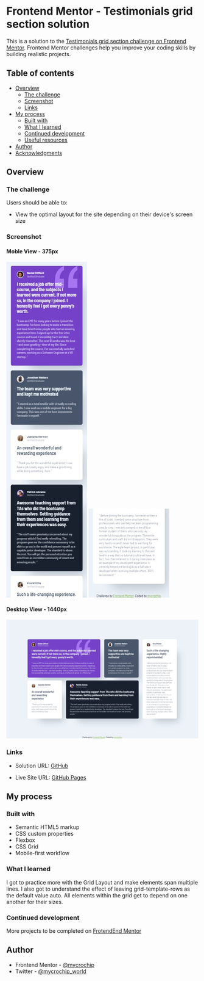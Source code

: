 # Frontend Mentor - Testimonials grid section solution

This is a solution to the [Testimonials grid section challenge on Frontend Mentor](https://www.frontendmentor.io/challenges/testimonials-grid-section-Nnw6J7Un7). Frontend Mentor challenges help you improve your coding skills by building realistic projects. 

## Table of contents

- [Overview](#overview)
  - [The challenge](#the-challenge)
  - [Screenshot](#screenshot)
  - [Links](#links)
- [My process](#my-process)
  - [Built with](#built-with)
  - [What I learned](#what-i-learned)
  - [Continued development](#continued-development)
  - [Useful resources](#useful-resources)
- [Author](#author)
- [Acknowledgments](#acknowledgments)



## Overview

### The challenge

Users should be able to:

- View the optimal layout for the site depending on their device's screen size


### Screenshot

#### Moble View - 375px
![Mobile View - 375px](images/screenshot--mobile--a.jpg)  ![Mobile View - 375px](images/screenshot--mobile--b.jpg)

#### Desktop View - 1440px
![Desktop View - 1440px](images/screenshot--desktop.jpg)


### Links

- Solution URL: [GitHub](https://github.com/mycrochip/testimonials-grid-section.git)

- Live Site URL: [GitHub Pages](https://mycrochip.github.io/testimonials-grid-section/)



## My process

### Built with

- Semantic HTML5 markup
- CSS custom properties
- Flexbox
- CSS Grid
- Mobile-first workflow


### What I learned

I got to practice more with the Grid Layout and make elements span multiple lines.
I also got to understand the effect of leaving grid-template-rows as the default value auto. All elements within the grid get to depend on one another for their sizes.


### Continued development

More projects to be completed on [FrotendEnd Mentor](https://www.frontendmentor.io/)



## Author

- Frontend Mentor - [@mycrochip](https://www.frontendmentor.io/profile/mycrochip)
- Twitter - [@mycrochip_world](https://www.twitter.com/mycrochip_world)